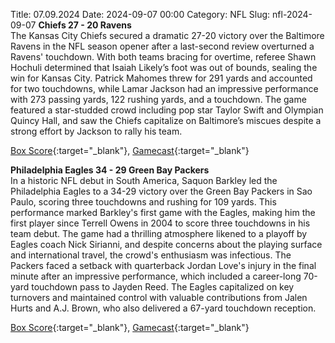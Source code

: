 Title: 07.09.2024
Date: 2024-09-07 00:00
Category: NFL 
Slug: nfl-2024-09-07 
**Chiefs 27 - 20 Ravens**  
The Kansas City Chiefs secured a dramatic 27-20 victory over the Baltimore Ravens in the NFL season opener after a last-second review overturned a Ravens' touchdown. With both teams bracing for overtime, referee Shawn Hochuli determined that Isaiah Likely’s foot was out of bounds, sealing the win for Kansas City. Patrick Mahomes threw for 291 yards and accounted for two touchdowns, while Lamar Jackson had an impressive performance with 273 passing yards, 122 rushing yards, and a touchdown. The game featured a star-studded crowd including pop star Taylor Swift and Olympian Quincy Hall, and saw the Chiefs capitalize on Baltimore’s miscues despite a strong effort by Jackson to rally his team. 

[Box Score](https://www.espn.com/nfl/boxscore/_/gameId/401671789){:target="_blank"}, [Gamecast](https://www.espn.com/nfl/recap/_/gameId/401671789/ravens-chiefs){:target="_blank"}<br>

**Philadelphia Eagles 34 - 29 Green Bay Packers**  
In a historic NFL debut in South America, Saquon Barkley led the Philadelphia Eagles to a 34-29 victory over the Green Bay Packers in Sao Paulo, scoring three touchdowns and rushing for 109 yards. This performance marked Barkley's first game with the Eagles, making him the first player since Terrell Owens in 2004 to score three touchdowns in his team debut. The game had a thrilling atmosphere likened to a playoff by Eagles coach Nick Sirianni, and despite concerns about the playing surface and international travel, the crowd's enthusiasm was infectious. The Packers faced a setback with quarterback Jordan Love's injury in the final minute after an impressive performance, which included a career-long 70-yard touchdown pass to Jayden Reed. The Eagles capitalized on key turnovers and maintained control with valuable contributions from Jalen Hurts and A.J. Brown, who also delivered a 67-yard touchdown reception. 

[Box Score](https://www.espn.com/nfl/boxscore/_/gameId/401671805){:target="_blank"}, [Gamecast](/nfl/recap/_/gameId/401671805/packers-eagles){:target="_blank"}<br>

